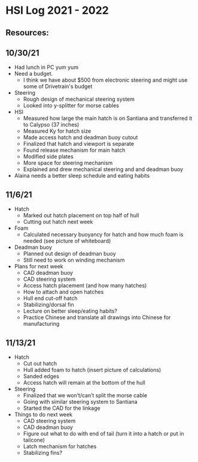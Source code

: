 # HSI Log 2021 - 2022

## Resources:

## 10/30/21
- Had lunch in PC yum yum
- Need a budget.
   - I think we have about $500 from electronic steering and might use some of Drivetrain's budget 
- Steering
    - Rough design of mechanical steering system
    - Looked into y-splitter for morse cables
- HSI
    - Measured how large the main hatch is on Santiana and transferred it to Calypso (37 inches)
    - Measured Ky for hatch size 
    - Made access hatch and deadman buoy cutout
    - Finalized that hatch and viewport is separate 
    - Found release mechanism for main hatch
    - Modified side plates
    - More space for steering mechanism 
    - Explained and drew mechanical steering and and deadman buoy 
- Alaina needs a better sleep schedule and eating habits

## 11/6/21
- Hatch
     - Marked out hatch placement on top half of hull
     - Cutting out hatch next week
- Foam
     - Calculated necessary buoyancy for hatch and how much foam is needed (see picture of whiteboard)
- Deadman buoy
     - Planned out design of deadman buoy
     - Still need to work on winding mechanism
- Plans for next week
     - CAD deadman buoy
     - CAD steering system
     - Access hatch placement (and how many hatches)
     - How to attach and open hatches
     - Hull end cut-off hatch
     - Stabilizing/dorsal fin
     - Lecture on better sleep/eating habits?
     - Practice Chinese and translate all drawings into Chinese for manufacturing

## 11/13/21
- Hatch
     - Cut out hatch
     - Hull added foam to hatch (insert picture of calculations)
     - Sanded edges 
     - Access hatch will remain at the bottom of the hull
- Steering
     - Finalized that we won’t/can’t split the morse cable 
     - Going with similar steering system to Santiana
     - Started the CAD for the linkage
- Things to do next week
     - CAD steering system
     - CAD deadman buoy
     - Figure out what to do with end of tail (turn it into a hatch or put in tailcone)
     - Latch mechanism for hatches 
     - Stabilizing fins?



